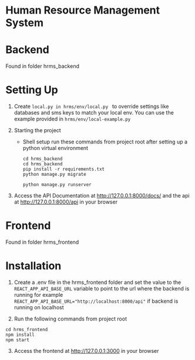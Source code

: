 # Human Resource Management System

# Backend

Found in folder hrms_backend

# Setting Up

1. Create `local.py in hrms/env/local.py ` to override settings like databases and sms keys to match your local env.
   You can use the example provided in `hrms/env/local-example.py`

2. Starting the project

    - Shell setup
      run these commands from project root after setting up a python virtual environment
        ```
        cd hrms_backend
        cd hrms_backend
        pip install -r requirements.txt
        python manage.py migrate

        python manage.py runserver
        
        ```

3. Access the API Documentation at http://127.0.0.1:8000/docs/ and the api at http://127.0.0.1:8000/api in your browser


# Frontend

Found in folder hrms_frontend


# Installation
1. Create a .env file in the hrms_frontend folder and set the value to the `REACT_APP_API_BASE_URL` variable to point to the url where the backend is running for example `REACT_APP_API_BASE_URL="http://localhost:8000/api"` if backend is running on localhost

2. Run the following commands from project root 

```
cd hrms_frontend
npm install
npm start

```

3. Access the frontend at http://127.0.0.1:3000 in your browser


